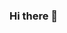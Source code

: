 ### Hi there 👋

<!--
**ArunMunagala7/ArunMunagala7** is a ✨ _special_ ✨ repository because its `README.md` (this file) appears on your GitHub profile.

Here are some ideas to get you started:

- 🔭 I’m currently working on MACHINE LEARNING/DATA SCIENCE/DEEP LEARNING
- 🌱 I’m currently learning COMPUTER VISION/GEOSPATIAL ANALYSYS/ML EXPLAINABILITY
- 👯 I’m looking to collaborate on AI PROJECTS OF ANY KIND, ESPECIALLY IN THE MEDICAL/PHYSICS BACKGROUND
- 🤔 I’m looking for help with ...
- 💬 Ask me about ...
- 📫 How to reach me: email:arunmunagala610@gmail.com
- 😄 Pronouns: he/him
- ⚡ Fun fact: ...
-->
